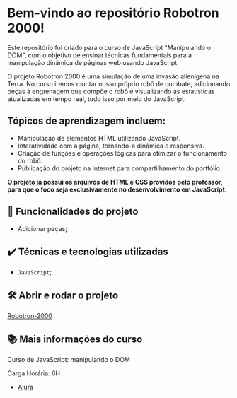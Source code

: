 # Bem-vindo ao repositório Robotron 2000!

Este repositório foi criado para o curso de JavaScript "Manipulando o DOM", com o objetivo de ensinar técnicas fundamentais para a manipulação dinâmica de páginas web usando JavaScript.

O projeto Robotron 2000 é uma simulação de uma invasão alienígena na Terra. No curso iremos montar nosso próprio robô de combate, adicionando peças à engrenagem que compõe o robô e visualizando as estatísticas atualizadas em tempo real, tudo isso por meio do JavaScript.

## Tópicos de aprendizagem incluem:

- Manipulação de elementos HTML utilizando JavaScript.
- Interatividade com a página, tornando-a dinâmica e responsiva.
- Criação de funções e operações lógicas para otimizar o funcionamento do robô.
- Publicação do projeto na Internet para compartilhamento do portfólio.

**O projeto já possui os arquivos de HTML e CSS providos pelo professor, para que o foco seja exclusivamente no desenvolvimento em JavaScript.**


## 🔨 Funcionalidades do projeto

- Adicionar peças;

## ✔️ Técnicas e tecnologias utilizadas

- `JavaScript`;

## 🛠️ Abrir e rodar o projeto

[Robotron-2000](https://robotron-2000-zeta-eight.vercel.app/)

## 📚 Mais informações do curso

Curso de JavaScript: manipulando o DOM

Carga Horária: 6H

- [Alura](https://cursos.alura.com.br/course/javascript-manipulando-dom)